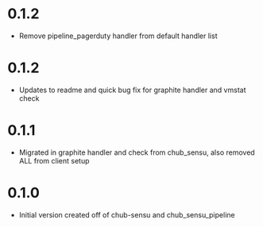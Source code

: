 # 0.1.2

* Remove pipeline_pagerduty handler from default handler list

# 0.1.2

* Updates to readme and quick bug fix for graphite handler and vmstat check

# 0.1.1

* Migrated in graphite handler and check from chub_sensu, also removed ALL from client setup

# 0.1.0

* Initial version created off of chub-sensu and chub_sensu_pipeline
